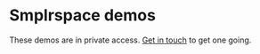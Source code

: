# Smplrspace demos

These demos are in private access. [Get in touch](mailto:hello@smplrspace.com) to get one going.
